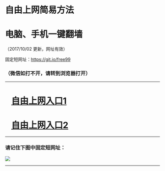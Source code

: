 ﻿# 自由上网简易方法

# 电脑、手机一键翻墙

（2017/10/02 更新，网址有效）

固定短网址：https://git.io/free99

### （微信如打不开，请转到浏览器打开）


***





# &nbsp;&nbsp; <a href="http://ft80241671.fwtz-zhenx1001.xyz/fwqtz01.html?t=10020015307 " target="_blank">自由上网入口1</a>
# &nbsp;&nbsp; <a href="http://ft740117519.fw-tzzhen1002.xyz/fwqtz02.html?t=100200126286 " target="_blank">自由上网入口2</a>
***

### 请记住下图中固定短网址：

<img src="https://s3-us-west-2.amazonaws.com/fwq-1001/yjfq-20170905okok.png" /> 


***

